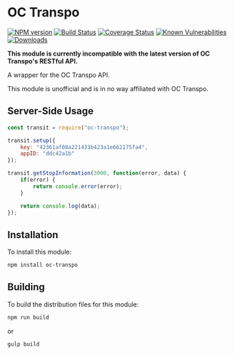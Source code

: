 # OC Transpo

[![NPM version][npm-version-image]][npm-url]
[![Build Status][build-status-image]][build-status-url]
[![Coverage Status][coverage-image]][coverage-url]
[![Known Vulnerabilities][vulnerabilities-image]][vulnerabilities-url]
[![Downloads][npm-downloads-image]][npm-url]

**This module is currently incompatible with the latest version of OC Transpo's RESTful API.**

A wrapper for the OC Transpo API.

This module is unofficial and is in no way affiliated with OC Transpo.

## Server-Side Usage

```javascript
const transit = require("oc-transpo");

transit.setup({
	key: "42361af08a221433b423a1e662175fa4",
	appID: "ddc42a1b"
});

transit.getStopInformation(3000, function(error, data) {
	if(error) {
		return console.error(error);
	}

	return console.log(data);
});
```

## Installation

To install this module:
```bash
npm install oc-transpo
```

## Building

To build the distribution files for this module:
```bash
npm run build
```
or
```bash
gulp build
```

[npm-url]: https://www.npmjs.com/package/oc-transpo
[npm-version-image]: https://img.shields.io/npm/v/oc-transpo.svg
[npm-downloads-image]: http://img.shields.io/npm/dm/oc-transpo.svg

[build-status-url]: https://travis-ci.org/nitro404/oc-transpo
[build-status-image]: https://travis-ci.org/nitro404/oc-transpo.svg?branch=master

[coverage-url]: https://coveralls.io/github/nitro404/oc-transpo?branch=master
[coverage-image]: https://coveralls.io/repos/github/nitro404/oc-transpo/badge.svg?branch=master

[vulnerabilities-url]: https://snyk.io/test/github/nitro404/oc-transpo?targetFile=package.json
[vulnerabilities-image]: https://snyk.io/test/github/nitro404/oc-transpo/badge.svg?targetFile=package.json
